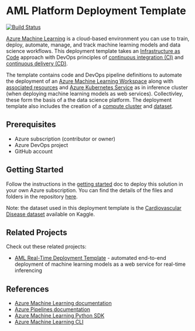 # AML Platform Deployment Template

[![Build Status](https://dev.azure.com/nfmoore-projects/AML%20Deployment%20Templates/_apis/build/status/AML%20Platform%20Deployment%20Template?branchName=master)](https://dev.azure.com/nfmoore-projects/AML%20Deployment%20Templates/_build/latest?definitionId=10&branchName=master)

[Azure Machine Learning](https://docs.microsoft.com/en-us/azure/machine-learning/overview-what-is-azure-ml) is a cloud-based environment you can use to train, deploy, automate, manage, and track machine learning models and data science workflows. This deployment template takes an [Infrastructure as Code](https://docs.microsoft.com/en-us/azure/devops/learn/what-is-infrastructure-as-code) approach with DevOps principles of [continuous integration (CI)](https://docs.microsoft.com/en-us/azure/devops/learn/what-is-continuous-integration) and [continuous delivery (CD)](https://docs.microsoft.com/en-us/azure/devops/learn/what-is-continuous-delivery).

The template contains code and DevOps pipeline definitions to automate the deployment of an [Azure Machine Learning Workspace](https://docs.microsoft.com/en-us/azure/machine-learning/concept-workspace) along with [associated resources](https://docs.microsoft.com/en-us/azure/machine-learning/concept-workspace#resources) and [Azure Kubernetes Service](https://docs.microsoft.com/en-us/azure/aks/intro-kubernetes) as in inference cluster (when deploying machine learning models as web services). Collectivley, these form the basis of a the data science platform. The deployment template also includes the creation of a [compute cluster](https://docs.microsoft.com/en-us/azure/machine-learning/concept-compute-target#azure-machine-learning-compute-managed) and [dataset](https://docs.microsoft.com/en-us/azure/machine-learning/concept-data#datasets).

## Prerequisites

- Azure subscription (contributor or owner)
- Azure DevOps project
- GitHub account

## Getting Started

Follow the instructions in the [getting started](docs/getting_started.md) doc to deploy this solution in your own Azure subscription. You can find the details of the files and folders in the repository [here](/docs/repository_details.md).

Note: the dataset used in this deployment template is the [Cardiovascular Disease dataset](https://www.kaggle.com/sulianova/cardiovascular-disease-dataset) available on Kaggle.

## Related Projects

Check out these related projects:

- [AML Real-Time Deployment Template](https://github.com/nfmoore/aml-real-time-deployment-template) - automated end-to-end deployment of machine learning models as a web service for real-time inferencing

## References

- [Azure Machine Learning documentation](https://docs.microsoft.com/en-us/azure/machine-learning/)
- [Azure Pipelines documentation](https://docs.microsoft.com/en-us/azure/devops/pipelines/)
- [Azure Machine Learning Python SDK](https://docs.microsoft.com/en-us/python/api/overview/azure/ml/?view=azure-ml-py)
- [Azure Machine Learning CLI](https://docs.microsoft.com/en-us/azure/machine-learning/reference-azure-machine-learning-cli)
